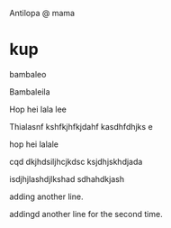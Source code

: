 Antilopa
@ mama
# kup


bambaleo


Bambaleila


Hop hei lala lee

Thialasnf kshfkjhfkjdahf kasdhfdhjks
e

hop hei lalale

cqd dkjhdsiljhcjkdsc
ksjdhjskhdjada


isdjhjlashdjlkshad
sdhahdkjash

adding another line.

addingd another line for the second time.
